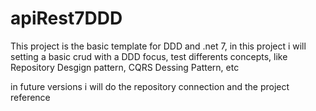 # apiRest7DDD

This project is the basic template for DDD and .net 7, in this project i will setting a basic crud with a DDD focus, test differents concepts, like Repository Desgign pattern, CQRS Dessing Pattern, etc

in future versions i will do the repository connection and the project reference
